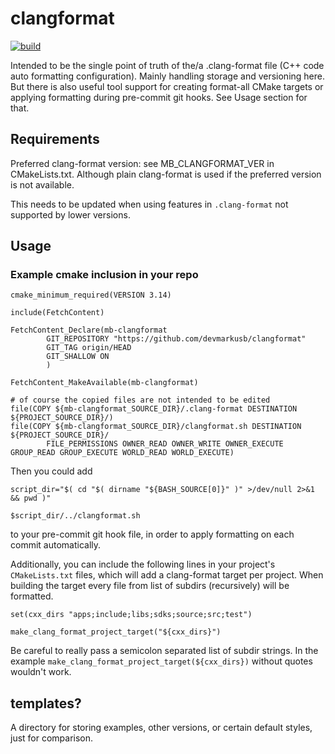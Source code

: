 # clangformat

[![build](https://github.com/devmarkusb/clangformat/actions/workflows/cmake.yml/badge.svg)](https://github.com/devmarkusb/clangformat/actions/workflows/cmake.yml)

Intended to be the single point of truth of the/a .clang-format file (C++ code auto formatting configuration).
Mainly handling storage and versioning here. But there is also useful
tool support for creating format-all CMake targets or applying formatting
during pre-commit git hooks. See Usage section for that.

## Requirements

Preferred clang-format version: see MB_CLANGFORMAT_VER in CMakeLists.txt.
Although plain clang-format is used if the preferred version is not
available.

This needs to be updated when using features in `.clang-format`
not supported by lower versions.

## Usage

### Example cmake inclusion in your repo

```
cmake_minimum_required(VERSION 3.14)

include(FetchContent)

FetchContent_Declare(mb-clangformat
        GIT_REPOSITORY "https://github.com/devmarkusb/clangformat"
        GIT_TAG origin/HEAD
        GIT_SHALLOW ON
        )

FetchContent_MakeAvailable(mb-clangformat)

# of course the copied files are not intended to be edited
file(COPY ${mb-clangformat_SOURCE_DIR}/.clang-format DESTINATION ${PROJECT_SOURCE_DIR}/)
file(COPY ${mb-clangformat_SOURCE_DIR}/clangformat.sh DESTINATION ${PROJECT_SOURCE_DIR}/
        FILE_PERMISSIONS OWNER_READ OWNER_WRITE OWNER_EXECUTE GROUP_READ GROUP_EXECUTE WORLD_READ WORLD_EXECUTE)
```

Then you could add
```
script_dir="$( cd "$( dirname "${BASH_SOURCE[0]}" )" >/dev/null 2>&1 && pwd )"

$script_dir/../clangformat.sh
```
to your pre-commit git hook file, in order to apply formatting on each commit
automatically.

Additionally, you can include the following lines in your project's
`CMakeLists.txt` files, which will add a clang-format target per project.
When building the target every file from list of subdirs (recursively) will
be formatted.
```
set(cxx_dirs "apps;include;libs;sdks;source;src;test")

make_clang_format_project_target("${cxx_dirs}")
```
Be careful to really pass a semicolon separated list of subdir strings.
In the example `make_clang_format_project_target(${cxx_dirs})` without
quotes wouldn't work.

## templates?

A directory for storing examples, other versions, or certain default styles,
just for comparison.
